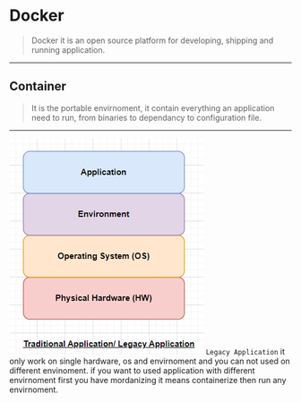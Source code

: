 # Docker

> Docker it is an open source platform for developing, shipping and running application.
-----------------------------------------------
## Container
>It is the portable envirnoment, it contain everything an application need to run, from binaries to dependancy to configuration file.
-----------------------------------------------
![legacy application](https://github.com/akshaypatil-3/Docker/blob/main/images/legacy%20application.png) 
`Legacy Application` it only work on single hardware, os and envirnoment and you can not used on different envinoment.
if you want to used application with different envirnoment first you have mordanizing it means containerize then run any envirnoment.

 

